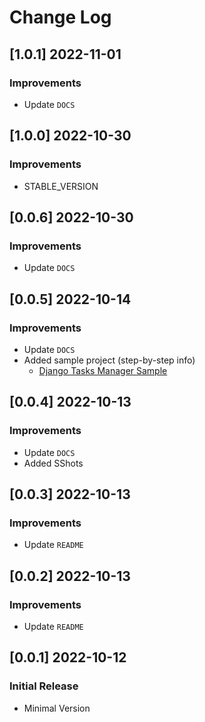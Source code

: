 # Change Log

## [1.0.1] 2022-11-01
### Improvements

- Update `DOCS`

## [1.0.0] 2022-10-30
### Improvements

- STABLE_VERSION

## [0.0.6] 2022-10-30
### Improvements

- Update `DOCS`

## [0.0.5] 2022-10-14
### Improvements

- Update `DOCS`
- Added sample project (step-by-step info)
  - [Django Tasks Manager Sample](https://github.com/app-generator/sample-django-tasks-manager)

## [0.0.4] 2022-10-13
### Improvements

- Update `DOCS`
- Added SShots 

## [0.0.3] 2022-10-13
### Improvements

- Update `README` 

## [0.0.2] 2022-10-13
### Improvements

- Update `README` 

## [0.0.1] 2022-10-12
### Initial Release

- Minimal Version
